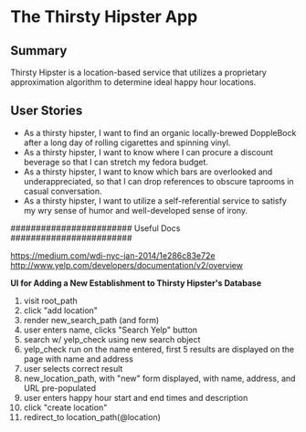 The Thirsty Hipster App
======================

Summary
--------
Thirsty Hipster is a location-based service that utilizes a proprietary approximation algorithm to determine ideal happy hour locations.

User Stories
-----------
* As a thirsty hipster, I want to find an organic locally-brewed DoppleBock after a long day of rolling cigarettes and spinning vinyl.
* As a thirsty hipster, I want to know where I can procure a discount beverage so that I can stretch my fedora budget.
* As a thirsty hipster, I want to know which bars are overlooked and underappreciated, so that I can drop references to obscure taprooms in casual conversation.
* As a thirsty hipster, I want to utilize a self-referential service to satisfy my wry sense of humor and well-developed sense of irony.


########################
Useful Docs
########################

https://medium.com/wdi-nyc-jan-2014/1e286c83e72e
http://www.yelp.com/developers/documentation/v2/overview


**UI for Adding a New Establishment to Thirsty Hipster's Database**

1.  visit root_path
2.  click "add location"
3.  render new_search_path (and form)
4.  user enters name, clicks "Search Yelp" button
5.  search w/ yelp_check using new search object
6.  yelp_check run on the name entered, first 5 results are displayed on the page with name and address
7.  user selects correct result
8.  new_location_path, with "new" form displayed, with name, address, and URL pre-populated
9.  user enters happy hour start and end times and description
10.  click "create location"
11.  redirect_to location_path(@location)

